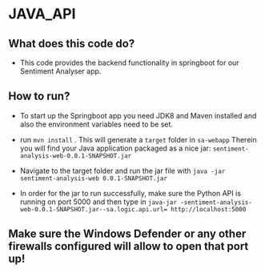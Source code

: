 # JAVA_API

## What does this code do?
- This code provides the backend functionality in springboot for our Sentiment Analyser app. 

## How to run?
- To start up the Springboot app you need JDK8 and Maven installed and also the environment variables need to be set.
- run ``` mvn install ``` . This will generate a ```target``` folder in ```sa-webapp```  Therein you will find your Java application packaged as a nice jar: ```sentiment-analysis-web-0.0.1-SNAPSHOT.jar```
- Navigate to the target folder and run the jar file with ```java -jar sentiment-analysis-web 0.0.1-SNAPSHOT.jar```

- In order for the jar to run successfully, make sure the Python API is running on port 5000 and then type in ```java-jar -sentiment-analysis-web-0.0.1-SNAPSHOT.jar--sa.logic.api.url= http://localhost:5000```

## Make sure the Windows Defender or any other firewalls configured will allow to open that port up!
